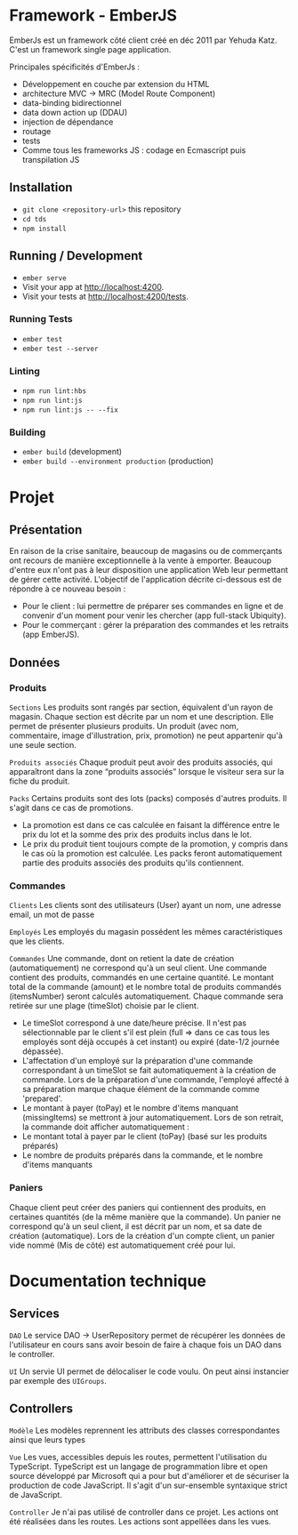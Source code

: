 # Framework - EmberJS

EmberJs est un framework côté client créé en déc 2011 par Yehuda Katz.
C'est un framework single page application.

Principales spécificités d'EmberJs :
* Développement en couche par extension du HTML
* architecture MVC → MRC (Model Route Component)
* data-binding bidirectionnel
* data down action up (DDAU)
* injection de dépendance
* routage
* tests
* Comme tous les frameworks JS : codage en Ecmascript puis transpilation JS

## Installation

* `git clone <repository-url>` this repository
* `cd tds`
* `npm install`

## Running / Development

* `ember serve`
* Visit your app at [http://localhost:4200](http://localhost:4200).
* Visit your tests at [http://localhost:4200/tests](http://localhost:4200/tests).


### Running Tests

* `ember test`
* `ember test --server`

### Linting

* `npm run lint:hbs`
* `npm run lint:js`
* `npm run lint:js -- --fix`

### Building

* `ember build` (development)
* `ember build --environment production` (production)

# Projet
## Présentation

En raison de la crise sanitaire, beaucoup de magasins ou de commerçants ont recours de manière exceptionnelle à la vente à emporter.
Beaucoup d'entre eux n'ont pas à leur disposition une application Web leur permettant de gérer cette activité.
L'objectif de l'application décrite ci-dessous est de répondre à ce nouveau besoin :
* Pour le client : lui permettre de préparer ses commandes en ligne et de convenir d'un moment pour venir les chercher (app full-stack Ubiquity).
* Pour le commerçant : gérer la préparation des commandes et les retraits (app EmberJS).

## Données
### Produits

`Sections`
Les produits sont rangés par section, équivalent d'un rayon de magasin. Chaque section est décrite par un nom et une description. Elle permet de présenter plusieurs produits.
Un produit (avec nom, commentaire, image d'illustration, prix, promotion) ne peut appartenir qu'à une seule section.

`Produits associés`
Chaque produit peut avoir des produits associés, qui apparaîtront dans la zone “produits associés” lorsque le visiteur sera sur la fiche du produit.

`Packs`
Certains produits sont des lots (packs) composés d'autres produits. Il s'agit dans ce cas de promotions.
* La promotion est dans ce cas calculée en faisant la différence entre le prix du lot et la somme des prix des produits inclus dans le lot.
* Le prix du produit tient toujours compte de la promotion, y compris dans le cas où la promotion est calculée.
Les packs feront automatiquement partie des produits associés des produits qu'ils contiennent.

### Commandes

`Clients`
Les clients sont des utilisateurs (User) ayant un nom, une adresse email, un mot de passe

`Employés`
Les employés du magasin possédent les mêmes caractéristiques que les clients.

`Commandes`
Une commande, dont on retient la date de création (automatiquement) ne correspond qu'à un seul client.
Une commande contient des produits, commandés en une certaine quantité.
Le montant total de la commande (amount) et le nombre total de produits commandés (itemsNumber) seront calculés automatiquement.
Chaque commande sera retirée sur une plage (timeSlot) choisie par le client.
* Le timeSlot correspond à une date/heure précise. Il n'est pas sélectionnable par le client s'il est plein (full ⇒ dans ce cas tous les employés sont déjà occupés à cet instant) ou expiré (date-1/2 journée dépassée).
* L'affectation d'un employé sur la préparation d'une commande correspondant à un timeSlot se fait automatiquement à la création de commande.
Lors de la préparation d'une commande, l'employé affecté à sa préparation marque chaque élément de la commande comme 'prepared'.
* Le montant à payer (toPay) et le nombre d'items manquant (missingItems) se mettront à jour automatiquement.
Lors de son retrait, la commande doit afficher automatiquement :
* Le montant total à payer par le client (toPay) (basé sur les produits préparés)
* Le nombre de produits préparés dans la commande, et le nombre d'items manquants

### Paniers

Chaque client peut créer des paniers qui contiennent des produits, en certaines quantités (de la même manière que la commande).
Un panier ne correspond qu'à un seul client, il est décrit par un nom, et sa date de création (automatique).
Lors de la création d'un compte client, un panier vide nommé (Mis de côté) est automatiquement créé pour lui.

# Documentation technique
## Services
`DAO`
Le service DAO -> UserRepository permet de récupérer les données de l'utilisateur en cours sans avoir besoin de faire à chaque fois un DAO dans le controller.

`UI`
Un servie UI permet de délocaliser le code voulu. On peut ainsi instancier par exemple des `UIGroups`.

## Controllers
`Modèle`
Les modèles reprennent les attributs des classes correspondantes ainsi que leurs types

`Vue`
Les vues, accessibles depuis les routes, permettent l'utilisation du TypeScript.
TypeScript est  un langage de programmation libre et open source développé par Microsoft qui a pour but d'améliorer et de sécuriser la production de code JavaScript. Il s'agit d'un sur-ensemble syntaxique strict de JavaScript.

`Controller`
Je n'ai pas utilisé de controller dans ce projet. 
Les actions ont été réalisées dans les routes. Les actions sont appellées dans les vues.

